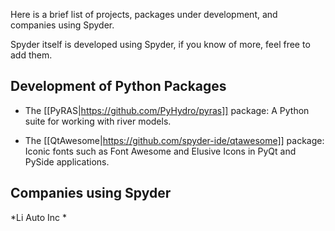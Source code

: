 Here is a brief list of projects, packages under development, and companies using Spyder.

Spyder itself is developed using Spyder, if you know of more, feel free to add them.

## Development of Python Packages

* The [[PyRAS|https://github.com/PyHydro/pyras]] package: A Python suite for working with river models.

* The [[QtAwesome|https://github.com/spyder-ide/qtawesome]] package: Iconic fonts such as Font Awesome and Elusive Icons in PyQt and PySide applications.

## Companies using Spyder

*Li Auto Inc 
*
